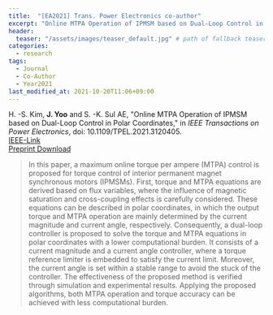 ```yaml
---
title:  "[EA2021] Trans. Power Electronics co-author"
excerpt: "Online MTPA Operation of IPMSM based on Dual-Loop Control in Polar Coordinates."
header:
  teaser: "/assets/images/teaser_default.jpg" # path of fallback teaser image, e.g. "/assets/images/500x300.png"
categories:
  - research
tags:
  - Journal
  - Co-Author
  - Year2021
last_modified_at: 2021-10-20T11:06+09:00
---
```


H. -S. Kim, **J. Yoo** and S. -K. Sul AE, "Online MTPA Operation of IPMSM based on Dual-Loop Control in Polar Coordinates," in *IEEE Transactions on Power Electronics*, doi: 10.1109/TPEL.2021.3120405.  
[IEEE-Link](https://ieeexplore.ieee.org/document/9576563)  
[Preprint Download](/assets/papers/TPE2021-co_AcceptedVersion.pdf)  
  
  
>In this paper, a maximum online torque per ampere (MTPA) control is proposed for torque control of interior permanent magnet synchronous motors (IPMSMs). First, torque and MTPA equations are derived based on flux variables, where the influence of magnetic saturation and cross-coupling effects is carefully considered. These equations can be described in polar coordinates, in which the output torque and MTPA operation are mainly determined by the current magnitude and current angle, respectively. Consequently, a dual-loop controller is proposed to solve the torque and MTPA equations in polar coordinates with a lower computational burden. It consists of a current magnitude and a current angle controller, where a torque reference limiter is embedded to satisfy the current limit. Moreover, the current angle is set within a stable range to avoid the stuck of the controller. The effectiveness of the proposed method is verified through simulation and experimental results. Applying the proposed algorithms, both MTPA operation and torque accuracy can be achieved with less computational burden.
